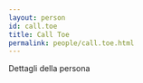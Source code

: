 ```yaml
---
layout: person
id: call.toe
title: Call Toe
permalink: people/call.toe.html
---
```


Dettagli della persona